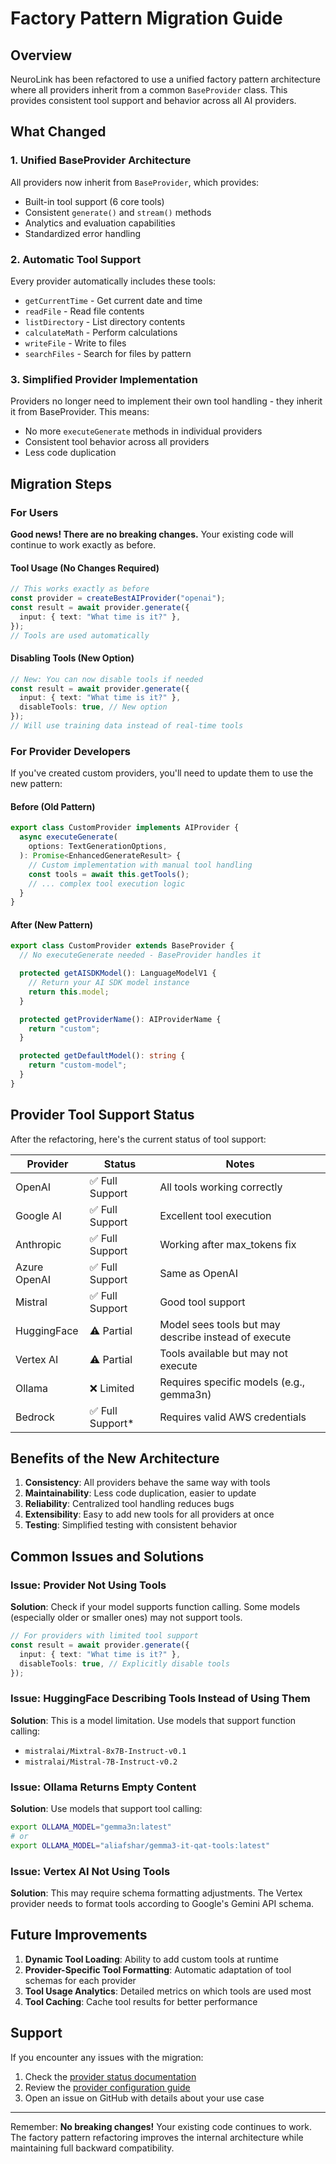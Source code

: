 # Factory Pattern Migration Guide

## Overview

NeuroLink has been refactored to use a unified factory pattern architecture where all providers inherit from a common `BaseProvider` class. This provides consistent tool support and behavior across all AI providers.

## What Changed

### 1. Unified BaseProvider Architecture

All providers now inherit from `BaseProvider`, which provides:

- Built-in tool support (6 core tools)
- Consistent `generate()` and `stream()` methods
- Analytics and evaluation capabilities
- Standardized error handling

### 2. Automatic Tool Support

Every provider automatically includes these tools:

- `getCurrentTime` - Get current date and time
- `readFile` - Read file contents
- `listDirectory` - List directory contents
- `calculateMath` - Perform calculations
- `writeFile` - Write to files
- `searchFiles` - Search for files by pattern

### 3. Simplified Provider Implementation

Providers no longer need to implement their own tool handling - they inherit it from BaseProvider. This means:

- No more `executeGenerate` methods in individual providers
- Consistent tool behavior across all providers
- Less code duplication

## Migration Steps

### For Users

**Good news! There are no breaking changes.** Your existing code will continue to work exactly as before.

#### Tool Usage (No Changes Required)

```typescript
// This works exactly as before
const provider = createBestAIProvider("openai");
const result = await provider.generate({
  input: { text: "What time is it?" },
});
// Tools are used automatically
```

#### Disabling Tools (New Option)

```typescript
// New: You can now disable tools if needed
const result = await provider.generate({
  input: { text: "What time is it?" },
  disableTools: true, // New option
});
// Will use training data instead of real-time tools
```

### For Provider Developers

If you've created custom providers, you'll need to update them to use the new pattern:

#### Before (Old Pattern)

```typescript
export class CustomProvider implements AIProvider {
  async executeGenerate(
    options: TextGenerationOptions,
  ): Promise<EnhancedGenerateResult> {
    // Custom implementation with manual tool handling
    const tools = await this.getTools();
    // ... complex tool execution logic
  }
}
```

#### After (New Pattern)

```typescript
export class CustomProvider extends BaseProvider {
  // No executeGenerate needed - BaseProvider handles it

  protected getAISDKModel(): LanguageModelV1 {
    // Return your AI SDK model instance
    return this.model;
  }

  protected getProviderName(): AIProviderName {
    return "custom";
  }

  protected getDefaultModel(): string {
    return "custom-model";
  }
}
```

## Provider Tool Support Status

After the refactoring, here's the current status of tool support:

| Provider     | Status            | Notes                                                |
| ------------ | ----------------- | ---------------------------------------------------- |
| OpenAI       | ✅ Full Support   | All tools working correctly                          |
| Google AI    | ✅ Full Support   | Excellent tool execution                             |
| Anthropic    | ✅ Full Support   | Working after max_tokens fix                         |
| Azure OpenAI | ✅ Full Support   | Same as OpenAI                                       |
| Mistral      | ✅ Full Support   | Good tool support                                    |
| HuggingFace  | ⚠️ Partial        | Model sees tools but may describe instead of execute |
| Vertex AI    | ⚠️ Partial        | Tools available but may not execute                  |
| Ollama       | ❌ Limited        | Requires specific models (e.g., gemma3n)             |
| Bedrock      | ✅ Full Support\* | Requires valid AWS credentials                       |

## Benefits of the New Architecture

1. **Consistency**: All providers behave the same way with tools
2. **Maintainability**: Less code duplication, easier to update
3. **Reliability**: Centralized tool handling reduces bugs
4. **Extensibility**: Easy to add new tools for all providers at once
5. **Testing**: Simplified testing with consistent behavior

## Common Issues and Solutions

### Issue: Provider Not Using Tools

**Solution**: Check if your model supports function calling. Some models (especially older or smaller ones) may not support tools.

```typescript
// For providers with limited tool support
const result = await provider.generate({
  input: { text: "What time is it?" },
  disableTools: true, // Explicitly disable tools
});
```

### Issue: HuggingFace Describing Tools Instead of Using Them

**Solution**: This is a model limitation. Use models that support function calling:

- `mistralai/Mixtral-8x7B-Instruct-v0.1`
- `mistralai/Mistral-7B-Instruct-v0.2`

### Issue: Ollama Returns Empty Content

**Solution**: Use models that support tool calling:

```bash
export OLLAMA_MODEL="gemma3n:latest"
# or
export OLLAMA_MODEL="aliafshar/gemma3-it-qat-tools:latest"
```

### Issue: Vertex AI Not Using Tools

**Solution**: This may require schema formatting adjustments. The Vertex provider needs to format tools according to Google's Gemini API schema.

## Future Improvements

1. **Dynamic Tool Loading**: Ability to add custom tools at runtime
2. **Provider-Specific Tool Formatting**: Automatic adaptation of tool schemas for each provider
3. **Tool Usage Analytics**: Detailed metrics on which tools are used most
4. **Tool Caching**: Cache tool results for better performance

## Support

If you encounter any issues with the migration:

1. Check the [provider status documentation](./UPDATED_PROVIDER_TEST_RESULTS.md)
2. Review the [provider configuration guide](../getting-started/provider-setup.md)
3. Open an issue on GitHub with details about your use case

---

Remember: **No breaking changes!** Your existing code continues to work. The factory pattern refactoring improves the internal architecture while maintaining full backward compatibility.
